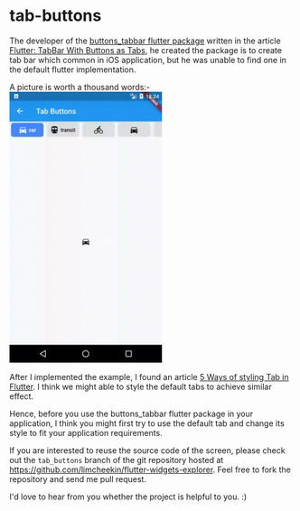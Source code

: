 # tab-buttons

The developer of the [buttons_tabbar flutter package](https://pub.dev/packages/buttons_tabbar) written in the article [Flutter: TabBar With Buttons as Tabs](https://medium.com/better-programming/flutter-tabbar-with-buttons-as-tabs-ios-style-4dff5ae6c055), he created the package is to create tab bar which common in iOS application, but he was unable to find one in the default flutter implementation.

A picture is worth a thousand words:-
<br /><img src="../../images/tab_buttons/screenshots.gif" height="480px" width="270px" />

After I implemented the example, I found an article [5 Ways of styling Tab in Flutter](https://mightytechno.com/style-tabs-in-flutter-app/). I think we might able to style the default tabs to achieve similar effect.

Hence, before you use the buttons_tabbar flutter package in your application, I think you might first try to use the default tab and change its style to fit your application requirements. 

If you are interested to reuse the source code of the screen, please check out the `tab_buttons` branch of the git repository hosted at https://github.com/limcheekin/flutter-widgets-explorer. Feel free to fork the repository and send me pull request.

I'd love to hear from you whether the project is helpful to you. :)
